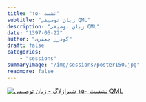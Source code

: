 ```yaml
---
title: "نشست ۱۵۰"
subtitle: "زبان توصیفی QML"
description: "زبان توصیفی QML"
date: "1397-05-22"
author: "گودرز جعفری"
draft: false
categories:
    - "sessions"
summaryImage: "/img/sessions/poster150.jpg"
readmore: false
---
```

[![نشست ۱۵۰ شیرازلاگ - زبان توصیفی QML](/img/sessions/poster150.jpg)](/img/sessions/poster150.jpg)
